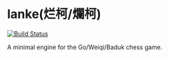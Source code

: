 lanke(烂柯/爛柯)
================

[![Build Status](https://travis-ci.org/thynson/lanke.svg?branch=master)](https://travis-ci.org/thynson/lanke)

A minimal engine for the Go/Weiqi/Baduk chess game.